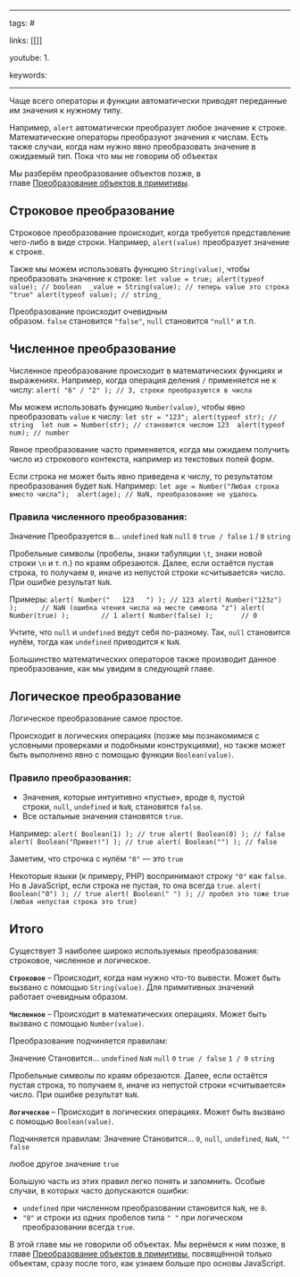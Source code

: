 ____

tags: #

links: [[]]

youtube: 
1. 

keywords:

_____

Чаще всего операторы и функции автоматически приводят переданные им значения к нужному типу.

Например, `alert` автоматически преобразует любое значение к строке. 
Математические операторы преобразуют значения к числам.
Есть также случаи, когда нам нужно явно преобразовать значение в ожидаемый тип.
Пока что мы не говорим об объектах

Мы разберём преобразование объектов позже, в главе [Преобразование объектов в примитивы](https://learn.javascript.ru/object-toprimitive).

## Строковое преобразование

Строковое преобразование происходит, когда требуется представление чего-либо в виде строки.
Например, `alert(value)` преобразует значение к строке.

Также мы можем использовать функцию `String(value)`, чтобы преобразовать значение к строке:
[](https://learn.javascript.ru/type-conversions# "выполнить")
[](https://learn.javascript.ru/type-conversions# "открыть в песочнице")
`let value = true; alert(typeof value); // boolean  _value = String(value); // теперь value это строка "true" alert(typeof value); // string_`

Преобразование происходит очевидным образом. `false` становится `"false"`, `null` становится `"null"` и т.п.

## Численное преобразование

Численное преобразование происходит в математических функциях и выражениях.
Например, когда операция деления `/` применяется не к числу:
[](https://learn.javascript.ru/type-conversions# "выполнить")
[](https://learn.javascript.ru/type-conversions# "открыть в песочнице")
`alert( "6" / "2" ); // 3, строки преобразуются в числа`

Мы можем использовать функцию `Number(value)`, чтобы явно преобразовать `value` к числу:
[](https://learn.javascript.ru/type-conversions# "выполнить")
[](https://learn.javascript.ru/type-conversions# "открыть в песочнице")
`let str = "123"; alert(typeof str); // string  let num = Number(str); // становится числом 123  alert(typeof num); // number`

Явное преобразование часто применяется, когда мы ожидаем получить число из строкового контекста, например из текстовых полей форм.

Если строка не может быть явно приведена к числу, то результатом преобразования будет `NaN`. Например:
[](https://learn.javascript.ru/type-conversions# "выполнить")
[](https://learn.javascript.ru/type-conversions# "открыть в песочнице")
`let age = Number("Любая строка вместо числа");  alert(age); // NaN, преобразование не удалось`

### Правила численного преобразования:

Значение
Преобразуется в…
`undefined`
`NaN`
`null`
`0`
`true / false`
`1` / `0`
`string`

Пробельные символы (пробелы, знаки табуляции `\t`, знаки новой строки `\n` и т. п.) по краям обрезаются. Далее, если остаётся пустая строка, то получаем `0`, иначе из непустой строки «считывается» число. При ошибке результат `NaN`.

Примеры:
[](https://learn.javascript.ru/type-conversions# "выполнить")
[](https://learn.javascript.ru/type-conversions# "открыть в песочнице")
`alert( Number("   123   ") ); // 123 alert( Number("123z") );      // NaN (ошибка чтения числа на месте символа "z") alert( Number(true) );        // 1 alert( Number(false) );       // 0`

Учтите, что `null` и `undefined` ведут себя по-разному. Так, `null` становится нулём, тогда как `undefined` приводится к `NaN`.

Большинство математических операторов также производит данное преобразование, как мы увидим в следующей главе.

## Логическое преобразование

Логическое преобразование самое простое.

Происходит в логических операциях (позже мы познакомимся с условными проверками и подобными конструкциями), но также может быть выполнено явно с помощью функции `Boolean(value)`.

### Правило преобразования:
-   Значения, которые интуитивно «пустые», вроде `0`, пустой строки, `null`, `undefined` и `NaN`, становятся `false`.
-   Все остальные значения становятся `true`.

Например:
[](https://learn.javascript.ru/type-conversions# "выполнить")
[](https://learn.javascript.ru/type-conversions# "открыть в песочнице")
`alert( Boolean(1) ); // true alert( Boolean(0) ); // false  alert( Boolean("Привет!") ); // true alert( Boolean("") ); // false`

Заметим, что строчка с нулём `"0"` — это `true`

Некоторые языки (к примеру, PHP) воспринимают строку `"0"` как `false`. Но в JavaScript, если строка не пустая, то она всегда `true`.
[](https://learn.javascript.ru/type-conversions# "выполнить")
[](https://learn.javascript.ru/type-conversions# "открыть в песочнице")
`alert( Boolean("0") ); // true alert( Boolean(" ") ); // пробел это тоже true (любая непустая строка это true)`

## Итого

Существует 3 наиболее широко используемых преобразования: строковое, численное и логическое.

**`Строковое`** – Происходит, когда нам нужно что-то вывести. Может быть вызвано с помощью `String(value)`. Для примитивных значений работает очевидным образом.

**`Численное`** – Происходит в математических операциях. Может быть вызвано с помощью `Number(value)`.

Преобразование подчиняется правилам:

Значение
Становится…
`undefined`
`NaN`
`null`
`0`
`true / false`
`1 / 0`
`string`

Пробельные символы по краям обрезаются. Далее, если остаётся пустая строка, то получаем `0`, иначе из непустой строки «считывается» число. При ошибке результат `NaN`.

**`Логическое`** – Происходит в логических операциях. Может быть вызвано с помощью `Boolean(value)`.

Подчиняется правилам:
Значение
Становится…
`0`, `null`, `undefined`, `NaN`, `""`
`false`

любое другое значение
`true`

Большую часть из этих правил легко понять и запомнить. Особые случаи, в которых часто допускаются ошибки:

-   `undefined` при численном преобразовании становится `NaN`, не `0`.
-   `"0"` и строки из одних пробелов типа `" "` при логическом преобразовании всегда `true`.

В этой главе мы не говорили об объектах. Мы вернёмся к ним позже, в главе [Преобразование объектов в примитивы](https://learn.javascript.ru/object-toprimitive), посвящённой только объектам, сразу после того, как узнаем больше про основы JavaScript.